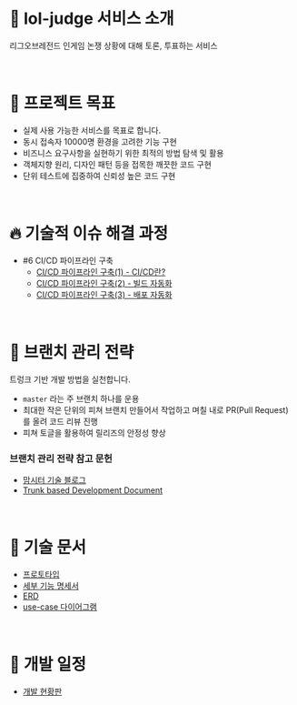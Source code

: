 # 👋 lol-judge 서비스 소개

리그오브레전드 인게임 논쟁 상황에 대해 토론, 투표하는 서비스

<br/>

# :dart: 프로젝트 목표

- 실제 사용 가능한 서비스를 목표로 합니다.
- 동시 접속자 10000명 환경을 고려한 기능 구현
- 비즈니스 요구사항을 실현하기 위한 최적의 방법 탐색 및 활용
- 객체지향 원리, 디자인 패턴 등을 접목한 깨끗한 코드 구현
- 단위 테스트에 집중하여 신뢰성 높은 코드 구현

<br/>

# 🔥 기술적 이슈 해결 과정

- #6 CI/CD 파이프라인 구축
    - [CI/CD 파이프라인 구축(1) - CI/CD란?](https://cookie-dev.tistory.com/19)
    - [CI/CD 파이프라인 구축(2) - 빌드 자동화](https://cookie-dev.tistory.com/20)
    - [CI/CD 파이프라인 구축(3) - 배포 자동화](https://cookie-dev.tistory.com/21)

<br/>

# 🔀 브랜치 관리 전략

트렁크 기반 개발 방법을 실천합니다.

- `master` 라는 주 브랜치 하나를 운용
- 최대한 작은 단위의 피쳐 브랜치 만들어서 작업하고 며칠 내로 PR(Pull Request)를 올려 코드 리뷰 진행
- 피쳐 토글을 활용하여 릴리즈의 안정성 향상

### 브랜치 관리 전략 참고 문헌

- [맘시터 기술 블로그](https://tech.mfort.co.kr/blog/2022-08-05-trunk-based-development/)
- [Trunk based Development Document](https://trunkbaseddevelopment.com/)

<br/>

# 📑 기술 문서

- [프로토타입](https://ovenapp.io/view/p7rtuX2Mob2J9Fy1S45aQQCQtcKLOFSh/aFM0B)
- [세부 기능 명세서](https://github.com/f-lab-edu/lol-judge/wiki/%EC%84%B8%EB%B6%80-%EA%B8%B0%EB%8A%A5-%EB%AA%85%EC%84%B8%EC%84%9C)
- [ERD](https://github.com/f-lab-edu/lol-judge/wiki/ERD-%EC%84%A4%EA%B3%84)
- [use-case 다이어그램](https://github.com/f-lab-edu/lol-judge/wiki/usecase-%EB%8B%A4%EC%9D%B4%EC%96%B4%EA%B7%B8%EB%9E%A8)

<br/>

# 🚀 개발 일정

- [개발 현황판](https://github.com/f-lab-edu/lol-judge/wiki/%ED%94%84%EB%A1%9C%EC%A0%9D%ED%8A%B8-%EC%9D%BC%EC%A0%95)

